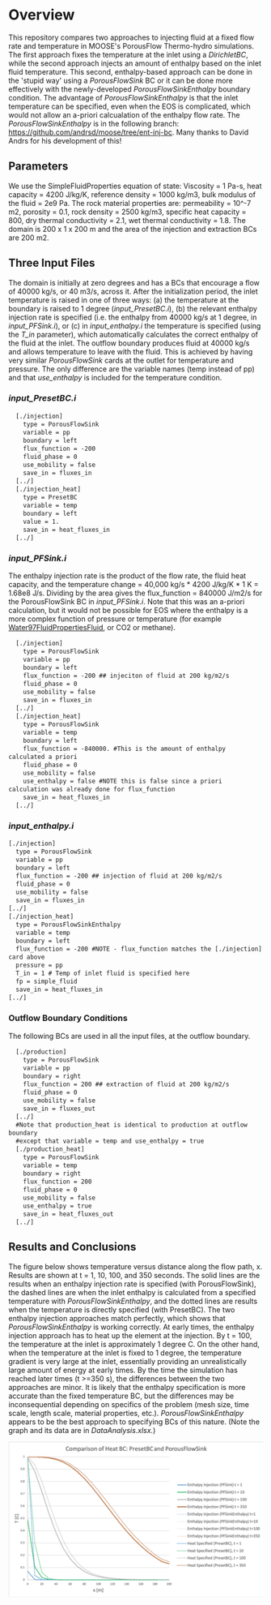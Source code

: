 # Overview

This repository compares two approaches to injecting fluid at a fixed flow rate and temperature in MOOSE's PorousFlow Thermo-hydro simulations. The first approach fixes the temperature at the inlet using a *DirichletBC*, while the second approach injects an amount of enthalpy based on the inlet fluid temperature. This second, enthalpy-based approach can be done in the 'stupid way' using a *PorousFlowSink* BC or it can be done more effectively with the newly-developed *PorousFlowSinkEnthalpy* boundary condition. The advantage of *PorousFlowSinkEnthalpy* is that the inlet temperature can be specified, even when the EOS is complicated, which would not allow an a-priori calcualation of the enthalpy flow rate. The *PorousFlowSinkEnthalpy* is in the following branch: https://github.com/andrsd/moose/tree/ent-inj-bc. Many thanks to David Andrs for his development of this!


## Parameters

We use the SimpleFluidProperties equation of state: Viscosity = 1 Pa-s, heat capacity = 4200 J/kg/K, reference density = 1000 kg/m3, bulk modulus of the fluid = 2e9 Pa.
The rock material properties are: permeability = 10^-7 m2, porosity = 0.1, rock density = 2500 kg/m3, specific heat capacity = 800, dry thermal conductivity = 2.1, wet thermal conductivity = 1.8.
The domain is 200 x 1 x 200 m and the area of the injection and extraction BCs are 200 m2.

## Three Input Files

The domain is initially at zero degrees and has a BCs that encourage a flow of 40000 kg/s, or 40 m3/s, across it. After the initialization period, the inlet temperature is raised in one of three ways: (a) the temperature at the boundary is raised to 1 degree (*input\_PresetBC.i*), (b) the relevant enthalpy injection rate is specified (i.e. the enthalpy from 40000 kg/s at 1 degree, in *input\_PFSink.i*), or (c) in *input_enthalpy.i* the temperature is specified (using the *T_in* parameter), which automatically calculates the correct enthalpy of the fluid at the inlet. The outflow boundary produces fluid at 40000 kg/s and allows temperature to leave with the fluid. This is achieved by having very similar *PorousFlowSink* cards at the outlet for temperature and pressure. The only difference are the variable names (temp instead of pp) and that *use\_enthalpy* is included for the temperature condition.

### *input\_PresetBC.i*

```
  [./injection]
    type = PorousFlowSink
    variable = pp
    boundary = left
    flux_function = -200
    fluid_phase = 0
    use_mobility = false
    save_in = fluxes_in
  [../]
  [./injection_heat]
    type = PresetBC
    variable = temp
    boundary = left
    value = 1.
    save_in = heat_fluxes_in
  [../]
```

### *input\_PFSink.i*

The enthalpy injection rate is the product of the flow rate, the fluid heat capacity, and the temperature change = 40,000 kg/s * 4200 J/kg/K * 1 K = 1.68e8 J/s. Dividing by the area gives the flux\_function = 840000 J/m2/s for the PorousFlowSink BC in *input\_PFSink.i*. Note that this was an a-priori calculation, but it would not be possible for EOS where the enthalpy is a more complex function of pressure or temperature (for example [Water97FluidPropertiesFluid](https://www.mooseframework.org/source/userobjects/Water97FluidProperties.html), or CO2 or methane).

```
  [./injection]
    type = PorousFlowSink
    variable = pp
    boundary = left
    flux_function = -200 ## injeciton of fluid at 200 kg/m2/s
    fluid_phase = 0
    use_mobility = false
    save_in = fluxes_in
  [../]
  [./injection_heat]
    type = PorousFlowSink
    variable = temp
    boundary = left
    flux_function = -840000. #This is the amount of enthalpy calculated a priori
    fluid_phase = 0
    use_mobility = false
    use_enthalpy = false #NOTE this is false since a priori calculation was already done for flux_function
    save_in = heat_fluxes_in
  [../]
```

### *input\_enthalpy.i*

```
[./injection]
  type = PorousFlowSink
  variable = pp
  boundary = left
  flux_function = -200 ## injection of fluid at 200 kg/m2/s
  fluid_phase = 0
  use_mobility = false
  save_in = fluxes_in
[../]
[./injection_heat]
  type = PorousFlowSinkEnthalpy
  variable = temp
  boundary = left
  flux_function = -200 #NOTE - flux_function matches the [./injection] card above
  pressure = pp
  T_in = 1 # Temp of inlet fluid is specified here
  fp = simple_fluid
  save_in = heat_fluxes_in
[../]
```

### Outflow Boundary Conditions

The following BCs are used in all the input files, at the outflow boundary.

```
  [./production]
    type = PorousFlowSink
    variable = pp
    boundary = right
    flux_function = 200 ## extraction of fluid at 200 kg/m2/s
    fluid_phase = 0
    use_mobility = false
    save_in = fluxes_out
  [../]
  #Note that production_heat is identical to production at outflow boundary
  #except that variable = temp and use_enthalpy = true
  [./production_heat]
    type = PorousFlowSink
    variable = temp
    boundary = right
    flux_function = 200
    fluid_phase = 0
    use_mobility = false
    use_enthalpy = true
    save_in = heat_fluxes_out
  [../]
```

## Results and Conclusions

The figure below shows temperature versus distance along the flow path, x. Results are shown at t = 1, 10, 100, and 350 seconds. The solid lines are the results when an enthalpy injection rate is specified (with PorousFlowSink), the dashed lines are when the inlet enthalpy is calculated from a specified temperature with *PorousFlowSinkEnthalpy*, and the dotted lines are results when the temperature is directly specified (with PresetBC).
The two enthalpy injection approaches match perfectly, which shows that *PorousFlowSinkEnthalpy* is working correctly. At early times, the enthalpy injection approach has to heat up the element at the injection. By t = 100, the temperature at the inlet is approximately 1 degree C.
On the other hand, when the temperature at the inlet is fixed to 1 degree, the temperature gradient is very large at the inlet, essentially providing an unrealistically large amount of energy at early times.
By the time the simulation has reached later times (t >=350 s), the differences between the two approaches are minor.
It is likely that the enthalpy specification is more accurate than the fixed temperature BC, but the differences may be inconsequential depending on specifics of the problem (mesh size, time scale, length scale, material properties, etc.).
*PorousFlowSinkEnthalpy* appears to be the best approach to specifying BCs of this nature. (Note the graph and its data are in *DataAnalysis.xlsx.*)

![Tux, the Linux mascot](Heat_BC_comparison2.png)







<!-- ## Overview

This repository compares two approaches to injecting fluid at a fixed flow rate and temperature in MOOSE's PorousFlow Thermo-hydro simulations. The first approach fixes the temperature at the inlet using a DirichletBC, while the second approach injects an amount of enthalpy based on the inlet fluid temperature using a PorousFlowSink BC.

## Details

The domain is initially at zero degrees and has a BCs that encourage a flow of 40000 kg/s, or 40 m3/s, across it (which is accomplished in *input\_initialization.i*). After the initialization period, the inlet temperature is raised in one of two ways: (a) the temperature at the boundary is raised to 1 degree (*input\_PresetBC.i*) or (b) the relevant enthalpy injection rate is specified (i.e. the enthalpy from 40000 kg/s at 1 degree, in *input\_PFSink.i*). The outflow boundary produces fluid at 40000 kg/s and allows temperature to leave with the fluid. This is achieved by having very similar *PorousFlowSink* cards at the outlet for temperature and pressure. The only difference are the variable names (temp instead of pp) and that *use\_enthalpy* is included for the temperature condition.

```
  [./production]
    type = PorousFlowSink
    variable = pp
    boundary = right
    flux_function = 200 ## extraction of fluid at 200 kg/m2/s
    fluid_phase = 0
    use_mobility = false
    save_in = fluxes_out
  [../]
  #Note that production_heat is identical to production at outflow boundary
  #except that variable = temp and use_enthalpy = true
  [./production_heat]
    type = PorousFlowSink
    variable = temp
    boundary = right
    flux_function = 200
    fluid_phase = 0
    use_mobility = false
    use_enthalpy = true
    save_in = heat_fluxes_out
  [../]
```

### Parameters

We use the SimpleFluidProperties equation of state: Viscosity = 1 Pa-s, heat capacity = 4200 J/kg/K, reference density = 1000 kg/m3, bulk modulus of the fluid = 2e9 Pa.
The rock material properties are: permeability = 10^-7 m2, porosity = 0.1, rock density = 2500 kg/m3, specific heat capacity = 800, dry thermal conductivity = 2.1, wet thermal conductivity = 1.8.
The domain is 200 x 1 x 200 m and the area of the injection and extraction BCs are 200 m2.

### <a name="some-id"></a> A-priori calculation of enthalpy injection rate

The enthalpy injection rate is the product of the flow rate, the fluid heat capacity, and the temperature change = 40,000 kg/s * 4200 J/kg/K * 1 K = 1.68e8 J/s. Dividing by the area gives the flux\_function = 840000 J/m2/s for the PorousFlowSink BC in *input\_PFSink.i*.

```
  [./injection_heat]
    type = PorousFlowSink
    variable = temp
    boundary = left
    flux_function = -840000. #This is the amount of enthalpy calculated a priori
    fluid_phase = 0
    use_mobility = false
    use_enthalpy = false #NOTE this is false since a priori calculation was already done for flux_function
    save_in = heat_fluxes_in
  [../]
```

### Results and Interpretation

The figure below shows temperature versus distance along the flow path, x. Results are shown at t = 1, 10, 100, and 350 seconds. The solid lines are the results when an enthalpy injection rate is specified (with PorousFlowSink), and the dotted lines are results when the temperature is directly specified (with PresetBC).
At early times, the enthalpy injection approach has to heat up the element at the injection. By t = 100, the temperature at the inlet is approximately 1 degree C.
On the other hand, when the temperature at the inlet is fixed to 1 degree, the temperature gradient is very large at the inlet, essentially providing an unrealistically large amount of energy at early times.
By the time the simulation has reached later times (t >=350 s), the differences between the two approaches are minor.
It is likely that the enthalpy specification is more accurate than the fixed temperature BC, but the differences may be inconsequential depending on specifics of the problem (mesh size, time scale, length scale, material properties, etc.).

![Tux, the Linux mascot](Heat_BC_comparison.png)


## Injecting Enthalpy with the Real Water EOS

The previous [example](#some-id) used the [SimpleFluidProperties EOS](https://www.mooseframework.org/source/userobjects/SimpleFluidProperties.html), which allowed us to calculate the enthalpy injection rate a priori. If we want to use a more complex EOS, like [Water97FluidPropertiesFluid](https://www.mooseframework.org/source/userobjects/Water97FluidProperties.html), then we cannot calculate the enthalpy injection rate a priori, because we do not know how the enthalpy will evolve as a function of the changin

### Andy's suggestions

#### SpecificEnthalpyAux

Look into *SpecificEnthalpyAux*. This seems to take the value of specific enthalpy, h [J/kg].

```
[AuxKernels]
  [./pressure_ak]
    type = ConstantAux
    variable = pressure
    value = 10e6
  [../]
  [./temperature_ak]
    type = ConstantAux
    variable = temperature
    value = 400.0
  [../]
  [./specific_enthalpy_ak]
    type = SpecificEnthalpyAux
    variable = specific_enthalpy
    fp = eos
    p = pressure
    T = temperature
  [../]
[]
```

This AuxKernel reports the value of specific enthalpy, h [J/kg]. For the [SimpleFluidProperties EOS](https://www.mooseframework.org/source/userobjects/SimpleFluidProperties.html), we can confirm that if porepressure_coefficient = 0, h = Cv*T = (4186 J/kg/K)(400 K) = 1.67e6 J/kg. This shows that the reference temperature for the SimpleFluidProperties is T = 0, i.e. h = 0 when T = 0. See *specific_enthalpy_aux_SimpleFluidProperties.i*.

Is the reference temperature also 0 for the Water97FluidProperties? **No, T = 273.15, P = 42000 Pa leads to h = 0.57 J/kg, very close to zero**. Check in *specific_enthalpy_aux_Water97.i*. When inspecting *Water97FluidProperties.C*, the enthalpy calculation *h_from_p_T(P,T)* checks which region the P and T fall into, which seems to decide if the water is a liquid, gas, or supercritical (and maybe some other region too). Depending on which region it falls into, the enthalpy is calculated with something like the following:

```
enthalpy = _Rw * _T_star[0] * dgamma1_dtau(pi, tau);
```

**The next question is how to access the enthalpy at a nodal point within a domain**. Look at the work done in my *THM_single_phase/THM_clean.i* directory. I can confirm that this is done correctly with [Postprocessors] (probably with a PointValue but SideAverageValue and FunctionValuePostprocessor also exist). The steps are:

- Copy *input_PresetBC.i* to *output_enthalpy.i*, and add a PointValue or SideAverageValue [Postprocessor] that outputs the specific enthalpy from SpecificEnthalpyAux [AuxKernel].
  - Confirm that it gives the enthalpy corresponding to the inlet and outlet temperature at the inlet and outlet sides. The result for h can be calculated a priori since the SimpleFluidProperties EOS is used.
- Then copy these [Postprocessors] and [AuxKernels] to a file based on *input_PFSink.i*.
  - Check to see that the specific enthalpy approaches that of h(Tin) from before, again using SimpleFluidProperties.
- Then alter this input file to specify the input enthalpy based on the local pressure and the specified inlet Temperature, using a function or an AuxKernel like Phil Schaedle recommends. See if it is possible to specify inlet T but read the inlet P from the node in this approach. If so, then it can be used later with the Water97FluidProperties to inject enthalpy at a fixed Tin.

```
[./effective_fluid_pressure_at_wellbore]
  type = PointValue
  variable = effective_fluid_pressure
  point = '0 0 0'
  # execute_on = timestep_begin
  execute_on = timestep_end
  use_displaced_mesh = false
[../]
```

### To do

- Look for *SpecificEnthalpyAux* example. Can I output the enthalpy at a fixed P, T?

### David Andrs (from INL) branch with solution

- He wrote an input file, which is compatible with his branch (https://github.com/andrsd/moose/tree/ent-inj-bc), called *input_enthalpy.i*. That mimics *input_PFSink.i*, but the difference is the boundary condition is:

```
[./injection_heat]
  type = PorousFlowSinkEnthalpy
  variable = temp
  boundary = left
  flux_function = -200 ## The flux_function matches the [./injection] card above!
  pressure = pp
  T_in = 1 ## This is the inlet temperature.
  fp = simple_fluid
  save_in = heat_fluxes_in
[../]
```

This is different from the *input_PFSink.i*:

```
[./injection_heat]
  type = PorousFlowSink
  variable = temp
  boundary = left
  flux_function = -840000. #This is the amount of enthalpy calculated a priori
  fluid_phase = 0
  use_mobility = false
  use_enthalpy = false #NOTE this is false since a priori calculation was already done for flux_function
  save_in = heat_fluxes_in
[../]
```

- How to check out his branch without messing up the rest of my MOOSE?
  - A branch is still attached to the main 'trunk' of the code, and depends on it
  - A fork (i.e. another way of saying clone or copy) copies all the code (including the branches) and would be able to stand on its own, if the main trunk were deleted or altered.
  - If Andrs has a branch, I should be able to check it out. -->
